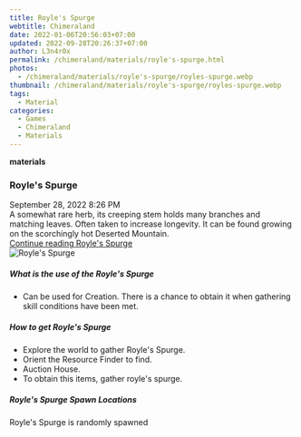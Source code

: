 ```yaml
---
title: Royle's Spurge
webtitle: Chimeraland
date: 2022-01-06T20:56:03+07:00
updated: 2022-09-28T20:26:37+07:00
author: L3n4r0x
permalink: /chimeraland/materials/royle's-spurge.html
photos:
  - /chimeraland/materials/royle's-spurge/royles-spurge.webp
thumbnail: /chimeraland/materials/royle's-spurge/royles-spurge.webp
tags:
  - Material
categories:
  - Games
  - Chimeraland
  - Materials
---
```


<section id="bootstrap-wrapper">
  <link
    rel="stylesheet"
    href="https://cdn.statically.io/gh/dimaslanjaka/Web-Manajemen/40ac3225/css/bootstrap-4.5-wrapper.css"
  />
  <div
    class="row g-0 border rounded overflow-hidden flex-md-row mb-4 shadow-sm position-relative"
  >
    <div class="col p-4 d-flex flex-column position-static">
      <strong class="d-inline-block mb-2 text-success">materials</strong>
      <h3 class="mb-0">Royle&#x27;s Spurge</h3>
      <div class="mb-1 text-muted">September 28, 2022 8:26 PM</div>
      <div class="mb-2 border p-1">
        A somewhat rare herb, its creeping stem holds many branches and matching
        leaves. Often taken to increase longevity. It can be found growing on
        the scorchingly hot Deserted Mountain.
      </div>
      <a href="#" class="stretched-link d-none"
        >Continue reading Royle&#x27;s Spurge</a
      >
    </div>
    <div class="col-auto d-none d-lg-block">
      <img
        src="/chimeraland/materials/royle&#x27;s-spurge/royles-spurge.webp"
        alt="Royle&#x27;s Spurge"
      />
    </div>
  </div>
  <div class="row">
    <div class="col-lg-6 col-12 mb-2">
      <div class="card">
        <div class="card-body">
          <h5 class="card-title">What is the use of the Royle&#x27;s Spurge</h5>
          <div class="card-text">
            <ul>
              <li>
                Can be used for Creation. There is a chance to obtain it when
                gathering skill conditions have been met.
              </li>
            </ul>
          </div>
        </div>
      </div>
    </div>
    <div class="col-lg-6 col-12 mb-2">
      <div class="card">
        <div class="card-body">
          <h5 class="card-title">How to get Royle&#x27;s Spurge</h5>
          <div class="card-text">
            <ul>
              <li>Explore the world to gather Royle&#x27;s Spurge.</li>
              <li>Orient the Resource Finder to find.</li>
              <li>Auction House.</li>
              <li>To obtain this items, gather royle&#x27;s spurge.</li>
            </ul>
          </div>
        </div>
      </div>
    </div>
    <div class="col-12 mb-2">
      <h5>Royle&#x27;s Spurge Spawn Locations</h5>
      <p>Royle&#x27;s Spurge is randomly spawned</p>
    </div>
  </div>
</section>